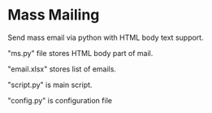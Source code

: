 # Mass Mailing
Send mass email via python with HTML body text support.

"ms.py" file stores HTML body part of mail. 

"email.xlsx" stores list of emails. 

"script.py" is main script. 

"config.py" is configuration file

